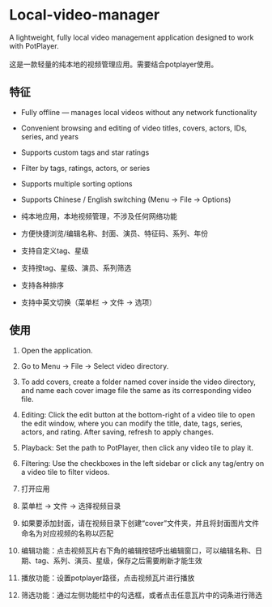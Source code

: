 # Local-video-manager
A lightweight, fully local video management application designed to work with PotPlayer.<br></br>
这是一款轻量的纯本地的视频管理应用。需要结合potplayer使用。

## 特征
- Fully offline — manages local videos without any network functionality
- Convenient browsing and editing of video titles, covers, actors, IDs, series, and years
- Supports custom tags and star ratings
- Filter by tags, ratings, actors, or series
- Supports multiple sorting options
- Supports Chinese / English switching (Menu → File → Options)

- 纯本地应用，本地视频管理，不涉及任何网络功能
- 方便快捷浏览/编辑名称、封面、演员、特征码、系列、年份
- 支持自定义tag、星级
- 支持按tag、星级、演员、系列筛选
- 支持各种排序
- 支持中英文切换（菜单栏 → 文件 → 选项）

## 使用
1. Open the application.
2. Go to Menu → File → Select video directory.
3. To add covers, create a folder named cover inside the video directory, and name each cover image file the same as its corresponding video file.
4. Editing: Click the edit button at the bottom-right of a video tile to open the edit window, where you can modify the title, date, tags, series, actors, and rating. After saving, refresh to apply changes.
5. Playback: Set the path to PotPlayer, then click any video tile to play it.
6. Filtering: Use the checkboxes in the left sidebar or click any tag/entry on a video tile to filter videos.

1. 打开应用
2. 菜单栏 → 文件 → 选择视频目录
3. 如果要添加封面，请在视频目录下创建“cover”文件夹，并且将封面图片文件命名为对应视频的名称以匹配
4. 编辑功能：点击视频瓦片右下角的编辑按钮呼出编辑窗口，可以编辑名称、日期、tag、系列、演员、星级，保存之后需要刷新才能生效
5. 播放功能：设置potplayer路径，点击视频瓦片进行播放
6. 筛选功能：通过左侧功能栏中的勾选框，或者点击任意瓦片中的词条进行筛选
   
